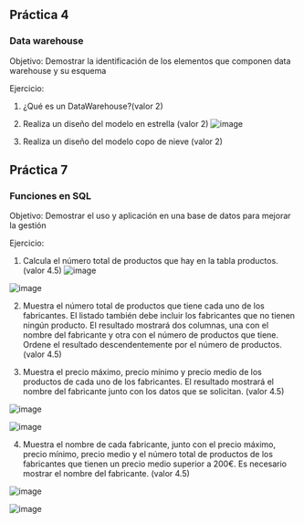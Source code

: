 
## Práctica 4
### Data warehouse

Objetivo: Demostrar la identificación de los elementos que componen data warehouse y
su esquema

Ejercicio:

1. ¿Qué es un DataWarehouse?(valor 2)

2. Realiza un diseño del modelo en estrella (valor 2)
![image](https://user-images.githubusercontent.com/104279720/173191369-163b0271-3eac-41b3-b502-3377de2cf2d0.png)


3. Realiza un diseño del modelo copo de nieve (valor 2)


## Práctica 7
### Funciones en SQL
Objetivo: Demostrar el uso y aplicación en una base de datos para mejorar la gestión

Ejercicio:

1. Calcula el número total de productos que hay en la tabla productos. (valor 4.5)
![image](https://user-images.githubusercontent.com/104279720/173191926-763d5be2-b2b0-4a9d-a2ae-55ffd41b85f8.png)

![image](https://user-images.githubusercontent.com/104279720/173191957-9879e94d-d007-4cff-a424-3b9112d0b945.png)

2. Muestra el número total de productos que tiene cada uno de los fabricantes. El listado
también debe incluir los fabricantes que no tienen ningún producto. El resultado
mostrará dos columnas, una con el nombre del fabricante y otra con el número de
productos que tiene. Ordene el resultado descendentemente por el número de
productos. (valor 4.5)

3. Muestra el precio máximo, precio mínimo y precio medio de los productos de cada
uno de los fabricantes. El resultado mostrará el nombre del fabricante junto con los
datos que se solicitan. (valor 4.5)

![image](https://user-images.githubusercontent.com/104279720/173192259-886cf9a7-7c09-4d6e-b578-feac5d226404.png)

![image](https://user-images.githubusercontent.com/104279720/173192276-70f05ed6-42d8-498d-989c-7a7b768e8eac.png)


4. Muestra el nombre de cada fabricante, junto con el precio máximo, precio mínimo,
precio medio y el número total de productos de los fabricantes que tienen un precio
medio superior a 200€. Es necesario mostrar el nombre del fabricante. (valor 4.5)

![image](https://user-images.githubusercontent.com/104279720/173192457-25c3d09c-f35c-4316-8418-498d26873c95.png)

![image](https://user-images.githubusercontent.com/104279720/173192479-d648595c-f8c5-41d6-bad2-fb5a2c71c51d.png)

